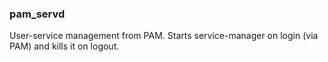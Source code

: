 ### pam\_servd

User-service management from PAM. Starts service-manager on login (via PAM) and
kills it on logout.

